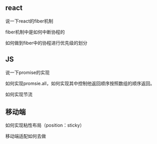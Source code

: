 ## react

说一下react的fiber机制

fiber机制中是如何中断协程的

如何做到fiber中的协程进行优先级的划分



## JS

说一下promise的实现

如何实现promsie.all，如何实现其中控制他返回顺序按照数组的顺序返回。

如何实现节流



## 移动端

如何实现粘性布局（position：sticky）

移动端适配如何去做